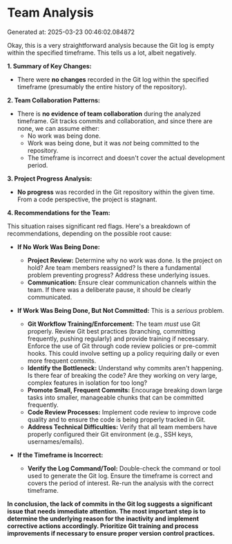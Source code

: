 # Team Analysis
Generated at: 2025-03-23 00:46:02.084872

Okay, this is a very straightforward analysis because the Git log is empty within the specified timeframe. This tells us a lot, albeit negatively.

**1. Summary of Key Changes:**

*   There were **no changes** recorded in the Git log within the specified timeframe (presumably the entire history of the repository).

**2. Team Collaboration Patterns:**

*   There is **no evidence of team collaboration** during the analyzed timeframe.  Git tracks commits and collaboration, and since there are none, we can assume either:
    *   No work was being done.
    *   Work was being done, but it was *not* being committed to the repository.
    *   The timeframe is incorrect and doesn't cover the actual development period.

**3. Project Progress Analysis:**

*   **No progress** was recorded in the Git repository within the given time. From a code perspective, the project is stagnant.

**4. Recommendations for the Team:**

This situation raises significant red flags. Here's a breakdown of recommendations, depending on the possible root cause:

*   **If No Work Was Being Done:**
    *   **Project Review:** Determine why no work was done. Is the project on hold? Are team members reassigned? Is there a fundamental problem preventing progress? Address these underlying issues.
    *   **Communication:**  Ensure clear communication channels within the team.  If there was a deliberate pause, it should be clearly communicated.

*   **If Work Was Being Done, But Not Committed:**  This is a *serious* problem.
    *   **Git Workflow Training/Enforcement:** The team *must* use Git properly. Review Git best practices (branching, committing frequently, pushing regularly) and provide training if necessary. Enforce the use of Git through code review policies or pre-commit hooks.  This could involve setting up a policy requiring daily or even more frequent commits.
    *   **Identify the Bottleneck:** Understand why commits aren't happening.  Is there fear of breaking the code?  Are they working on very large, complex features in isolation for too long?
    *   **Promote Small, Frequent Commits:** Encourage breaking down large tasks into smaller, manageable chunks that can be committed frequently.
    *   **Code Review Processes:**  Implement code review to improve code quality and to ensure the code is being properly tracked in Git.
    *   **Address Technical Difficulties:** Verify that all team members have properly configured their Git environment (e.g., SSH keys, usernames/emails).

*   **If the Timeframe is Incorrect:**
    *   **Verify the Log Command/Tool:** Double-check the command or tool used to generate the Git log. Ensure the timeframe is correct and covers the period of interest. Re-run the analysis with the correct timeframe.

**In conclusion, the lack of commits in the Git log suggests a significant issue that needs immediate attention. The most important step is to determine the underlying reason for the inactivity and implement corrective actions accordingly. Prioritize Git training and process improvements if necessary to ensure proper version control practices.**
